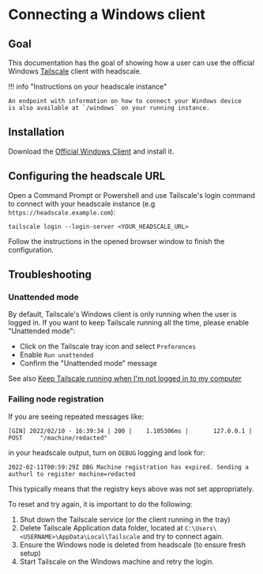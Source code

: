 # Connecting a Windows client

## Goal

This documentation has the goal of showing how a user can use the official Windows [Tailscale](https://tailscale.com) client with headscale.

!!! info "Instructions on your headscale instance"

    An endpoint with information on how to connect your Windows device
    is also available at `/windows` on your running instance.

## Installation

Download the [Official Windows Client](https://tailscale.com/download/windows) and install it.

## Configuring the headscale URL

Open a Command Prompt or Powershell and use Tailscale's login command to connect with your headscale instance (e.g
`https://headscale.example.com`):

```
tailscale login --login-server <YOUR_HEADSCALE_URL>
```

Follow the instructions in the opened browser window to finish the configuration.

## Troubleshooting

### Unattended mode

By default, Tailscale's Windows client is only running when the user is logged in. If you want to keep Tailscale running
all the time, please enable "Unattended mode":

- Click on the Tailscale tray icon and select `Preferences`
- Enable `Run unattended`
- Confirm the "Unattended mode" message

See also [Keep Tailscale running when I'm not logged in to my computer](https://tailscale.com/kb/1088/run-unattended)

### Failing node registration

If you are seeing repeated messages like:

```
[GIN] 2022/02/10 - 16:39:34 | 200 |    1.105306ms |       127.0.0.1 | POST     "/machine/redacted"
```

in your headscale output, turn on `DEBUG` logging and look for:

```
2022-02-11T00:59:29Z DBG Machine registration has expired. Sending a authurl to register machine=redacted
```

This typically means that the registry keys above was not set appropriately.

To reset and try again, it is important to do the following:

1. Shut down the Tailscale service (or the client running in the tray)
2. Delete Tailscale Application data folder, located at `C:\Users\<USERNAME>\AppData\Local\Tailscale` and try to connect again.
3. Ensure the Windows node is deleted from headscale (to ensure fresh setup)
4. Start Tailscale on the Windows machine and retry the login.
